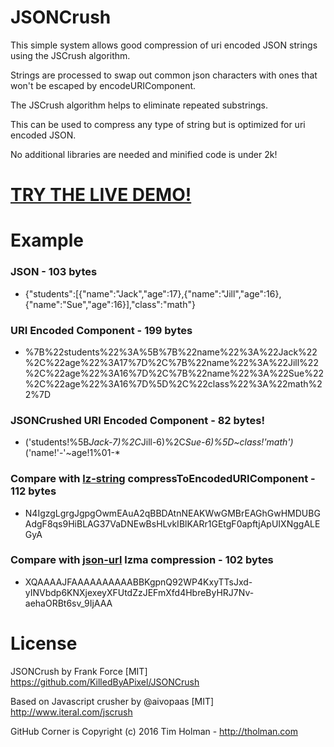 # JSONCrush

This simple system allows good compression of uri encoded JSON strings using the JSCrush algorithm.

Strings are processed to swap out common json characters with ones that won't be escaped by encodeURIComponent.

The JSCrush algorithm helps to eliminate repeated substrings.

This can be used to compress any type of string but is optimized for uri encoded JSON.

No additional libraries are needed and minified code is under 2k!

# [TRY THE LIVE DEMO!](https://killedbyapixel.github.io/JSONCrush)

# Example

### JSON - 103 bytes

* {"students":[{"name":"Jack","age":17},{"name":"Jill","age":16},{"name":"Sue","age":16}],"class":"math"}

### URI Encoded Component - 199 bytes

* %7B%22students%22%3A%5B%7B%22name%22%3A%22Jack%22%2C%22age%22%3A17%7D%2C%7B%22name%22%3A%22Jill%22%2C%22age%22%3A16%7D%2C%7B%22name%22%3A%22Sue%22%2C%22age%22%3A16%7D%5D%2C%22class%22%3A%22math%22%7D

### JSONCrushed URI Encoded Component - 82 bytes!

* ('students!%5B*Jack-7)%2C*Jill-6)%2C*Sue-6)%5D~class!'math')*('name!'-'~age!1%01-*

### Compare with [lz-string](https://github.com/pieroxy/lz-string) compressToEncodedURIComponent - 112 bytes

* N4IgzgLgrgJgpgOwmEAuA2qBBDAtnNEAKWwGMBrEAGhGwHMDUBGAdgF8qs9HiBLAG37VaDNEwBsHLvkIBlKARr1GEtgF0apftjApUIXNggALEGyA

### Compare with [json-url](https://github.com/masotime/json-url) lzma compression - 102 bytes

* XQAAAAJFAAAAAAAAAABBKgpnQ92WP4KxyTTsJxd-yINVbdp6KNXjexeyXFUtdZzJEFmXfd4HbreByHRJ7Nv-aehaORBt6sv_9IjAAA

# License

JSONCrush by Frank Force [MIT] https://github.com/KilledByAPixel/JSONCrush

Based on Javascript crusher by @aivopaas [MIT] http://www.iteral.com/jscrush

GitHub Corner is Copyright (c) 2016 Tim Holman - http://tholman.com
